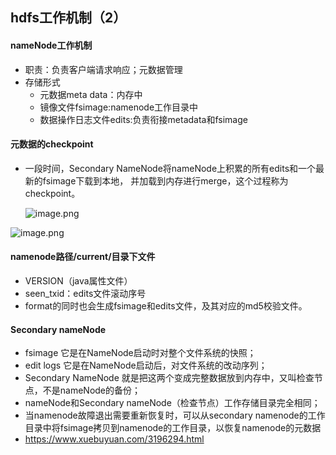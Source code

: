 ## hdfs工作机制（2）

#### nameNode工作机制

* 职责：负责客户端请求响应；元数据管理
* 存储形式
  * 元数据meta data：内存中
  * 镜像文件fsimage:namenode工作目录中
  * 数据操作日志文件edits:负责衔接metadata和fsimage
  
#### 元数据的checkpoint

* 一段时间，Secondary NameNode将nameNode上积累的所有edits和一个最新的fsimage下载到本地，
  并加载到内存进行merge，这个过程称为checkpoint。
  
  ![image.png](https://upload-images.jianshu.io/upload_images/14466577-ab4aa48f2f4d9a8b.png?imageMogr2/auto-orient/strip%7CimageView2/2/w/1240)
   
 ![image.png](https://upload-images.jianshu.io/upload_images/14466577-e7c2e77aa2c81251.png?imageMogr2/auto-orient/strip%7CimageView2/2/w/1240)
 
#### namenode路径/current/目录下文件
* VERSION（java属性文件）
* seen_txid：edits文件滚动序号
* format的同时也会生成fsimage和edits文件，及其对应的md5校验文件。

#### Secondary nameNode
* fsimage 它是在NameNode启动时对整个文件系统的快照；
* edit logs 它是在NameNode启动后，对文件系统的改动序列；
* Secondary NameNode 就是把这两个变成完整数据放到内存中，又叫检查节点，不是nameNode的备份；
* nameNode和Secondary nameNode（检查节点）工作存储目录完全相同；
* 当namenode故障退出需要重新恢复时，可以从secondary namenode的工作目录中将fsimage拷贝到namenode的工作目录，以恢复namenode的元数据
* https://www.xuebuyuan.com/3196294.html



